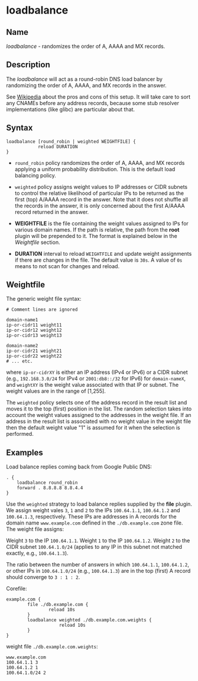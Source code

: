 # loadbalance

## Name

*loadbalance* - randomizes the order of A, AAAA and MX records.

## Description

The *loadbalance* will act as a round-robin DNS load balancer by randomizing the order of A, AAAA,
and MX records in the answer.

See [Wikipedia](https://en.wikipedia.org/wiki/Round-robin_DNS) about the pros and cons of this
setup. It will take care to sort any CNAMEs before any address records, because some stub resolver
implementations (like glibc) are particular about that.

## Syntax

~~~
loadbalance [round_robin | weighted WEIGHTFILE] {
			reload DURATION
}
~~~
* `round_robin` policy randomizes the order of  A, AAAA, and MX records applying a uniform probability distribution. This is the default load balancing policy.

* `weighted` policy assigns weight values to IP addresses or CIDR subnets to control the relative likelihood of particular IPs to be returned as the first
(top) A/AAAA record in the answer. Note that it does not shuffle all the records in the answer, it is only concerned about the first A/AAAA record
returned in the answer.

 * **WEIGHTFILE** is the file containing the weight values assigned to IPs for various domain names. If the path is relative, the path from the **root** plugin will be prepended to it. The format is explained below in the *Weightfile* section.

 * **DURATION** interval to reload `WEIGHTFILE` and update weight assignments if there are changes in the file. The default value is `30s`. A value of `0s` means to not scan for changes and reload.


## Weightfile

The generic weight file syntax:

~~~
# Comment lines are ignored

domain-name1
ip-or-cidr11 weight11
ip-or-cidr12 weight12
ip-or-cidr13 weight13

domain-name2
ip-or-cidr21 weight21
ip-or-cidr22 weight22
# ... etc.
~~~

where `ip-or-cidrXY` is either an IP address (IPv4 or IPv6) or a CIDR subnet (e.g., `192.168.3.0/24` for IPv4 or `2001:db8::/32` for IPv6) for `domain-nameX`, and `weightXY` is the weight value associated with that IP or subnet. The weight values are in the range of [1,255].

The `weighted` policy selects one of the address record in the result list and moves it to the top (first) position in the list. The random selection takes into account the weight values assigned to the addresses in the weight file. If an address in the result list is associated with no weight value in the weight file then the default weight value "1" is assumed for it when the selection is performed.


## Examples

Load balance replies coming back from Google Public DNS:

~~~ corefile
. {
    loadbalance round_robin
    forward . 8.8.8.8 8.8.4.4
}
~~~

Use the `weighted` strategy to load balance replies supplied by the **file** plugin. We assign weight vales `3`, `1` and `2` to the IPs `100.64.1.1`, `100.64.1.2` and `100.64.1.3`, respectively. These IPs are addresses in A records for the domain name `www.example.com` defined in the `./db.example.com` zone file. The weight file assigns:

Weight `3` to the IP `100.64.1.1`.
Weight `1` to the IP `100.64.1.2`.
Weight `2` to the CIDR subnet `100.64.1.0/24` (applies to any IP in this subnet not matched exactly, e.g., `100.64.1.3`).

The ratio between the number of answers in which `100.64.1.1`, `100.64.1.2`, or other IPs in `100.64.1.0/24` (e.g., `100.64.1.3`) are in the top (first) A record should converge to `3 : 1 : 2`.

Corefile:

~~~ corefile
example.com {
        file ./db.example.com {
                reload 10s
        }
        loadbalance weighted ./db.example.com.weights {
                    reload 10s
        }
}
~~~

weight file `./db.example.com.weights`:

~~~
www.example.com
100.64.1.1 3
100.64.1.2 1
100.64.1.0/24 2
~~~

